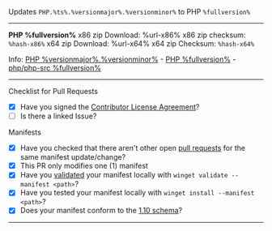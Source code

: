 Updates `PHP.%ts%.%versionmajor%.%versionminor%` to PHP `%fullversion%`

---

**PHP %fullversion%**
x86 zip Download: %url-x86%
x86 zip checksum: `%hash-x86%`
x64 zip Download: %url-x64%
x64 zip Checksum: `%hash-x64%`

Info: [PHP %versionmajor%.%versionminor%](https://windows.php.net/download#php-%versionmajor%.%versionminor%) - [PHP %fullversion%](https://php.watch/versions/%versionmajor%.%versionminor%/releases/%fullversion%#download-windows) - [php/php-src %fullversion%](https://github.com/php/php-src/releases/tag/php-%fullversion%)

---

Checklist for Pull Requests
- [x] Have you signed the [Contributor License Agreement](https://cla.opensource.microsoft.com/microsoft/winget-pkgs)?
- [ ] Is there a linked Issue?

Manifests
- [x] Have you checked that there aren't other open [pull requests](https://github.com/microsoft/winget-pkgs/pulls) for the same manifest update/change?
- [x] This PR only modifies one (1) manifest
- [x] Have you [validated](https://github.com/microsoft/winget-pkgs/blob/master/doc/Authoring.md#validation) your manifest locally with `winget validate --manifest <path>`?
- [x] Have you tested your manifest locally with `winget install --manifest <path>`?
- [x] Does your manifest conform to the [1.10 schema](https://github.com/microsoft/winget-pkgs/tree/master/doc/manifest/schema/1.10.0)?

---
